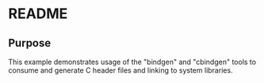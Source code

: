 # README

## Purpose

This example demonstrates usage of the "bindgen" and "cbindgen" tools to consume and generate C header files and linking to system libraries.
